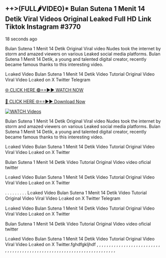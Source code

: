 ## ++>(FULL🌶VIDEO)* Bulan Sutena 1 Menit 14 Detik Viral Videos Original Leaked Full HD Link Tiktok Instagram #3770

18 seconds ago

 Bulan Sutena 1 Menit 14 Detik Original Viral video Nudes took the internet by storm and amazed viewers on various Leaked social media platforms.  Bulan Sutena 1 Menit 14 Detik, a young and talented digital creator, recently became famous thanks to this interesting video.

L𝚎aked Video  Bulan Sutena 1 Menit 14 Detik Video Tutorial Original Video Viral Video L𝚎aked on X Twitter Telegram

[🌐 CLICK HERE 🟢==►► WATCH NOW](https://dekho-ki-hoy-07-2k25.blogspot.com/2025/01/viral-live.html)

[🔴 CLICK HERE 🌐==►► Download Now](https://dekho-ki-hoy-07-2k25.blogspot.com/2025/01/viral-live.html)

[![WATCH Videos](https://i.imgur.com/dJHk4Zq.gif)](https://dekho-ki-hoy-07-2k25.blogspot.com/2025/01/viral-live.html)

 Bulan Sutena 1 Menit 14 Detik Original Viral video Nudes took the internet by storm and amazed viewers on various Leaked social media platforms.  Bulan Sutena 1 Menit 14 Detik, a young and talented digital creator, recently became famous thanks to this interesting video.

L𝚎aked Video  Bulan Sutena 1 Menit 14 Detik Video Tutorial Original Video Viral Video L𝚎aked on X Twitter

 Bulan Sutena 1 Menit 14 Detik Video Tutorial Original Video video oficial twitter

L𝚎aked Video  Bulan Sutena 1 Menit 14 Detik Video Tutorial Original Video Viral Video L𝚎aked on X Twitter

. . . . . . . . . L𝚎aked Video  Bulan Sutena 1 Menit 14 Detik Video Tutorial Original Video Viral Video L𝚎aked on X Twitter Telegram

L𝚎aked Video  Bulan Sutena 1 Menit 14 Detik Video Tutorial Original Video Viral Video L𝚎aked on X Twitter

 Bulan Sutena 1 Menit 14 Detik Video Tutorial Original Video video oficial twitter

L𝚎aked Video  Bulan Sutena 1 Menit 14 Detik Video Tutorial Original Video Viral Video L𝚎aked on X Twitter.fghdfgkljhdf
,
,
,
,
,
,
,
,
,
,
,
,
,
,
,
,
,
,
,
,
,
,
,
,
,
,
,
,
,
,
,
,
,
,
,
,
,
,
,
,
,
,
,
,
,
,
,
,
,
,
,
,
,
,
,
,
,
,
,
,
,
,
,
,
,
,
,
,
,
,
,